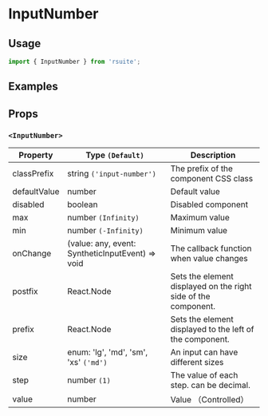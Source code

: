 # InputNumber


## Usage

```js
import { InputNumber } from 'rsuite';
```

## Examples

<!--{demo}-->

## Props

### `<InputNumber>`

| Property     | Type `(Default)`                                                   | Description                                                    |
| ------------ | ------------------------------------------------------------------ | -------------------------------------------------------------- |
| classPrefix  | string `('input-number')`                                          | The prefix of the component CSS class                          |
| defaultValue | number                                                             | Default value                                                  |
| disabled     | boolean                                                            | Disabled component                                             |
| max          | number `(Infinity)`                                                | Maximum value                                                  |
| min          | number `(-Infinity)`                                               | Minimum value                                                  |
| onChange     | (value: any, event: SyntheticInputEvent<HTMLInputElement>) => void | The callback function when value changes                       |
| postfix      | React.Node                                                         | Sets the element displayed on the right side of the component. |
| prefix       | React.Node                                                         | Sets the element displayed to the left of the component.       |
| size         | enum: 'lg', 'md', 'sm', 'xs' `('md')`                              | An input can have different sizes                              |
| step         | number `(1)`                                                       | The value of each step. can be decimal.                        |
| value        | number                                                             | Value （Controlled）                                           |
